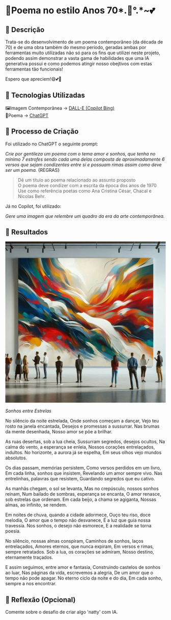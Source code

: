 # 📖Poema no estilo Anos 70*.🌠°.*~💕

## 📒 Descrição

Trata-se do desenvolvimento de um poema contemporâneo (da década de 70) e de uma obra também do mesmo período, geradas ambas por ferramentas muito utilizadas não só para os fins que utilizei neste projeto, podendo assim demonstrar a vasta gama de habilidades que uma IA generativa possui e como podemos atingir nosso obejtivos com estas ferramentas tão funcionais!  

Espero que apreciem!😄💕🌠

## 🤖 Tecnologias Utilizadas
🖼Imagem Contemporânea -> [DALL-E (Copilot Bing)](https://www.bing.com/chat)  
📖Poema -> [ChatGPT](https://chatgpt.com/)

## 🧐 Processo de Criação

Foi utilizado no ChatGPT o seguinte prompt:  

_Crie por gentileza um poema com o tema amor e sonhos, que tenha no mínimo 7 estrofes sendo cada uma delas composta de aproximadamente 6 versos que sejam condizentes entre si e possuam rimas assim como deve ser um poema._
{REGRAS}  
>Dê um título ao poema relacionado ao assunto proposto  
>O poema deve condizer com a escrita da época dos anos de 1970  
>Use como referência poetas como Ana Cristina César, Chacal e Nicolas Behr.  

Já no Copilot, foi utilizado: 

_Gere uma imagem que relembre um quadro da era da arte contemporânea._

## 🚀 Resultados

![Arte Contemporânea](Dall-E.jfif)

_Sonhos entre Estrelas_

No silêncio da noite estrelada,
Onde sonhos começam a dançar,
Vejo teu rosto na janela encantada,
Desejos e promessas a sussurrar.
Nas brumas da mente desenhada,
Nosso amor se põe a brilhar.

As ruas desertas, sob a lua cheia,
Sussurram segredos, desejos ocultos,
Na calma do vento, a esperança se enleia,
Nossos corações entrelaçados, indultos.
No horizonte, a aurora já se espelha,
Em seus olhos vejo mundos absolutos.

Os dias passam, memórias persistem,
Como versos perdidos em um livro,
Em cada linha, sonhos que insistem,
Revelando um amor sempre vivo.
Nas entrelinhas, palavras que resistem,
Guardando segredos que eu cativo.

As manhãs chegam, o sol se levanta,
Mas no crepúsculo, nossos sonhos reinam,
Num bailado de sombras, esperança se encanta,
O amor renasce, sob estrelas que ordenam.
Em cada beijo, a chama se agiganta,
Nossas almas, ao infinito, se rendem.

Em noites de chuva, quando a cidade adormece,
Ouço teu riso, doce melodia,
O amor que o tempo não desvanece,
É a luz que guia nossa travessia.
Nos sonhos, o desejo não esmorece,
E a realidade se torna poesia.

No silêncio, nossas almas conspiram,
Caminhos de sonhos, laços entrelaçados,
Amores eternos, que nunca expiram,
Em versos e rimas, sempre retratados.
Sob a lua, os corações se admiram,
Nosso destino, eternamente traçados.

E assim seguimos, entre amor e fantasia,
Construindo castelos de sonhos ao luar,
Nas páginas da vida, escrevemos a alegria,
De um amor que o tempo não pode apagar.
No eterno ciclo da noite e do dia,
Em cada sonho, sempre a nos encontrar.

## 💭 Reflexão (Opcional)
Comente sobre o desafio de criar algo 'natty' com IA.
